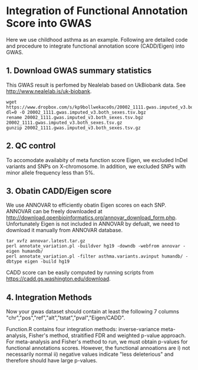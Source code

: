 # Integration of Functional Annotation Score into GWAS

Here we use childhood asthma as an example. Following are detailed code and procedure to integrate functional annotation score (CADD/Eigen) into GWAS. 

## 1. Download GWAS summary statistics

This GWAS result is perfomed by Nealelab based on UkBiobank data. See http://www.nealelab.is/uk-biobank.
```shell
wget https://www.dropbox.com/s/kp9bollwekaco0s/20002_1111.gwas.imputed_v3.both_sexes.tsv.bgz?dl=0 -O 20002_1111.gwas.imputed_v3.both_sexes.tsv.bgz
rename 20002_1111.gwas.imputed_v3.both_sexes.tsv.bgz 20002_1111.gwas.imputed_v3.both_sexes.tsv.gz
gunzip 20002_1111.gwas.imputed_v3.both_sexes.tsv.gz
```
## 2. QC control

To accomodate availabity of meta function score Eigen, we excluded InDel variants and SNPs on X-chromosome. In addition, we excluded SNPs with minor allele 
frequency less than 5%.

## 3. Obatin CADD/Eigen score

We use ANNOVAR to efficiently obatin Eigen scores on each SNP. ANNOVAR can be freely downloaded at http://download.openbioinformatics.org/annovar_download_form.php.
Unfortunately Eigen is not included in ANNOVAR by defualt, we need to download it manually from ANNOVAR database.
```shell
tar xvfz annovar.latest.tar.gz 
perl annotate_variation.pl -buildver hg19 -downdb -webfrom annovar -eigen humandb/
perl annotate_variation.pl -filter asthma.variants.avinput humandb/ -dbtype eigen -build hg19
```
CADD score can be easily computed by running scripts from https://cadd.gs.washington.edu/download.

## 4. Integration Methods

Now your gwas dataset should contain at least the following 7 columns "chr","pos","ref","alt","tstat","pval","Eigen/CADD".

Function.R contains four integration methods: inverse-variance meta-analysis, Fisher's method, straitified FDR and weighted p-value approach. For meta-analysis and Fisher's method to run, we must obtain p-values for functional annotations scores. However, the functional annoations are 
i) not necessarily normal 
ii) negative values indicate "less deleterious" and therefore should have large p-values.
